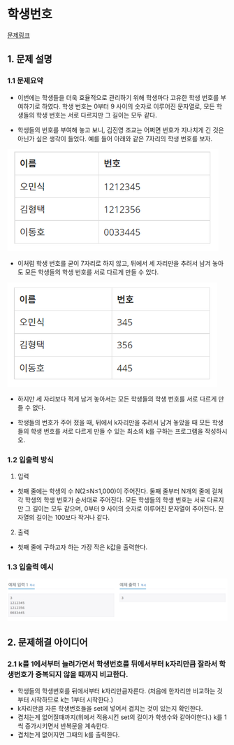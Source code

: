 # 학생번호
[문제링크](https://www.acmicpc.net/problem/1235)

## 1. 문제 설명

### 1.1 문제요약
- 이번에는 학생들을 더욱 효율적으로 관리하기 위해 학생마다 고유한 학생 번호를 부여하기로 하였다. 학생 번호는 0부터 9 사이의 숫자로 이루어진 문자열로, 모든 학생들의 학생 번호는 서로 다르지만 그 길이는 모두 같다.

- 학생들의 번호를 부여해 놓고 보니, 김진영 조교는 어쩌면 번호가 지나치게 긴 것은 아닌가 싶은 생각이 들었다. 예를 들어 아래와 같은 7자리의 학생 번호를 보자.
<img src='학생번호1.jpg'>

- 이처럼 학생 번호를 굳이 7자리로 하지 않고, 뒤에서 세 자리만을 추려서 남겨 놓아도 모든 학생들의 학생 번호를 서로 다르게 만들 수 있다.
<img src='학생번호2.jpg'>

- 하지만 세 자리보다 적게 남겨 놓아서는 모든 학생들의 학생 번호를 서로 다르게 만들 수 없다.

- 학생들의 번호가 주어 졌을 때, 뒤에서 k자리만을 추려서 남겨 놓았을 때 모든 학생들의 학생 번호를 서로 다르게 만들 수 있는 최소의 k를 구하는 프로그램을 작성하시오.

### 1.2 입출력 방식 
1. 입력
- 첫째 줄에는 학생의 수 N(2≤N≤1,000)이 주어진다. 둘째 줄부터 N개의 줄에 걸쳐 각 학생의 학생 번호가 순서대로 주어진다. 모든 학생들의 학생 번호는 서로 다르지만 그 길이는 모두 같으며, 0부터 9 사이의 숫자로 이루어진 문자열이 주어진다. 문자열의 길이는 100보다 작거나 같다.

2. 출력
- 첫째 줄에 구하고자 하는 가장 작은 k값을 출력한다.

### 1.3 입출력 예시
<img src='입출력예시.jpg'>

## 2. 문제해결 아이디어

### 2.1 k를 1에서부터 늘려가면서 학생번호를 뒤에서부터 k자리만큼 잘라서 학생번호가 중복되지 않을 때까지 비교한다.
- 학생들의 학생번호를 뒤에서부터 k자리만큼자른다. (처음에 한자리만 비교하는 것부터 시작하므로 k는 1부터 시작한다.)
- k자리만큼 자른 학생번호들을 set에 넣어서 겹치는 것이 있는지 확인한다.
- 겹치는게 없어질때까지(위에서 적용시킨 set의 길이가 학생수와 같아야한다.) k를 1씩 증가시키면서 반복문을 계속한다.
- 겹치는게 없어지면 그때의 k를 출력한다. 